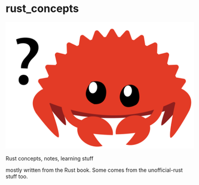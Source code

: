 # rust_concepts

![does_not_compile.svg](does_not_compile.svg)

Rust concepts, notes, learning stuff

mostly written from the Rust book. Some comes from the unofficial-rust stuff too.


